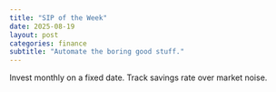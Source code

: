 ```yaml
---
title: "SIP of the Week"
date: 2025-08-19
layout: post
categories: finance
subtitle: "Automate the boring good stuff."
---
```


Invest monthly on a fixed date. Track savings rate over market noise.